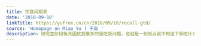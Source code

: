 ```yaml
---
title: 饮食周期表
date: '2018-09-10'
linkTitle: https://yufree.cn/cn/2018/09/10/recall-gtd/
source: 'Homepage on Miao Yu | 于淼 '
description: 研究生阶段每天困扰我最多的是吃饭问题，也就是一到饭点就不知道下顿吃什么，结果常常是中午转了好几个食堂甚至跑出几里地后也没找出到底要吃什么，更
---
```

